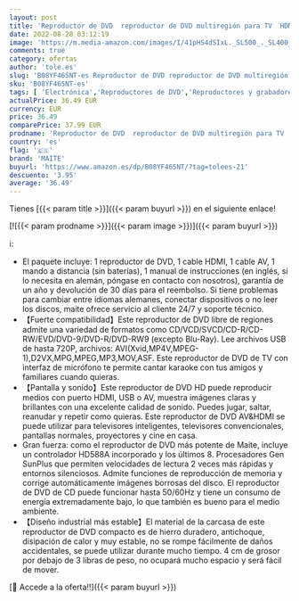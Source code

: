 ```yaml
---
layout: post
title: 'Reproductor de DVD  reproductor de DVD multiregión para TV  HDMI AV  entrada USB  Mic  NTSC/PAL  mando a distancia  televisor compacto  reproductor de DVD HD de Maite'
date: 2022-08-28 03:12:19
image: 'https://m.media-amazon.com/images/I/41pHS4dSIxL._SL500_._SL400_.jpg'
comments: true
category: ofertas
author: 'tole.es'
slug: 'B08YF465NT-es Reproductor de DVD reproductor de DVD multiregión para TV...'
sku: 'B08YF465NT-es'
tags: [ 'Electrónica','Reproductores de DVD','Reproductores y grabadores de DVD','TV, vídeo y home cinema','maite','televisor','🇪🇸', ]
actualPrice: 36.49 EUR
currency: EUR
price: 36.49
comparePrice: 37.99 EUR
prodname: 'Reproductor de DVD  reproductor de DVD multiregión para TV  HDMI AV  entrada USB  Mic  NTSC/PAL  mando a distancia  televisor compacto  reproductor de DVD HD de Maite'
country: 'es'
flag: '🇪🇸'
brand: 'MAITE'
buyurl: 'https://www.amazon.es/dp/B08YF465NT/?tag=tolees-21'
descuento: '3.95'
average: '36.49'
---
```


Tienes [{{< param title >}}]({{< param buyurl >}}) en el siguiente enlace!

[![{{< param prodname >}}]({{< param image >}})]({{< param buyurl >}})

ℹ️:

- El paquete incluye: 1 reproductor de DVD, 1 cable HDMI, 1 cable AV, 1 mando a distancia (sin baterías), 1 manual de instrucciones (en inglés, si lo necesita en alemán, póngase en contacto con nosotros), garantía de un año y devolución de 30 días para el reembolso. Si tiene problemas para cambiar entre idiomas alemanes, conectar dispositivos o no leer los discos, maite ofrece servicio al cliente 24/7 y soporte técnico.
- 【Fuerte compatibilidad】Este reproductor de DVD libre de regiones admite una variedad de formatos como CD/VCD/SVCD/CD-R/CD-RW/EVD/DVD-9/DVD-R/DVD-RW9 (excepto Blu-Ray). Lee archivos USB de hasta 720P, archivos: AVI(Xvid,MP4V,MPEG-1),D2VX,MPG,MPEG,MP3,MOV,ASF. Este reproductor de DVD de TV con interfaz de micrófono te permite cantar karaoke con tus amigos y familiares cuando quieras.
- 【Pantalla y sonido】Este reproductor de DVD HD puede reproducir medios con puerto HDMI, USB o AV, muestra imágenes claras y brillantes con una excelente calidad de sonido. Puedes jugar, saltar, reanudar y repetir como quieras. Este reproductor de DVD AV&HDMI se puede utilizar para televisores inteligentes, televisores convencionales, pantallas normales, proyectores y cine en casa.
- Gran fuerza: como el reproductor de DVD más potente de Maite, incluye un controlador HD588A incorporado y los últimos 8. Procesadores Gen SunPlus que permiten velocidades de lectura 2 veces más rápidas y entornos silenciosos. Admite funciones de reproducción de memoria y corrige automáticamente imágenes borrosas del disco. El reproductor de DVD de CD puede funcionar hasta 50/60Hz y tiene un consumo de energía extremadamente bajo, lo que también es bueno para el medio ambiente.
- 【Diseño industrial más estable】El material de la carcasa de este reproductor de DVD compacto es de hierro duradero, antichoque, disipación de calor y muy estable, no se rompe fácilmente de daños accidentales, se puede utilizar durante mucho tiempo. 4 cm de grosor por debajo de 3 libras de peso, no ocupará mucho espacio y será fácil de mover.

[🛒 Accede a la oferta!!]({{< param buyurl >}})
